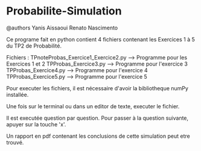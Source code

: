 # Probabilite-Simulation

@authors
Yanis Aissaoui 
Renato Nascimento

Ce programe fait en python contient 4 fichiers contenant les Exercices 1 à 5 du TP2
de Probabilité.

Fichiers : TPnoteProbas_Exercice1_Exercice2.py --> Programme pour les Exercices 1 et 2
           TPProbas_Exercice3.py --> Programme pour l'exercice 3
           TPProbas_Exercice4.py --> Programme pour l'exercice 4
           TPProbas_Exercice5.py --> Programme pour l'exercice 5

Pour executer les fichiers, il est nécessaire d'avoir la bibliotheque
numPy installée.

Une fois sur le terminal ou dans un editor de texte, executer le fichier.

Il est executée question par question. Pour passer à la question suivante, apuyer sur la touche 'x'.

Un rapport en pdf contenant les conclusions de cette simulation peut etre trouvé.
